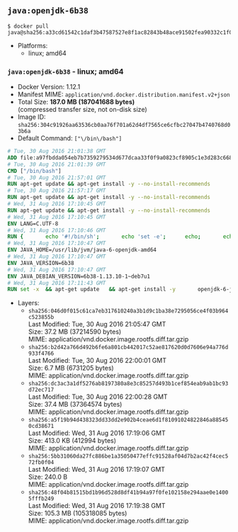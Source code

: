 ## `java:openjdk-6b38`

```console
$ docker pull java@sha256:a33cd61542c1daf3b47587527e8f1ac82843b48ace91502fea90332c1f0b2228
```

-	Platforms:
	-	linux; amd64

### `java:openjdk-6b38` - linux; amd64

-	Docker Version: 1.12.1
-	Manifest MIME: `application/vnd.docker.distribution.manifest.v2+json`
-	Total Size: **187.0 MB (187041688 bytes)**  
	(compressed transfer size, not on-disk size)
-	Image ID: `sha256:304c91926aa63536cb0aa76f701a62d4df7565ce6cfbc27047b4740768d03b6a`
-	Default Command: `["\/bin\/bash"]`

```dockerfile
# Tue, 30 Aug 2016 21:01:38 GMT
ADD file:a97fbdda054eb7b7359279534d677dcaa33f0f9a0823cf8905c1e3d283c66893 in / 
# Tue, 30 Aug 2016 21:01:39 GMT
CMD ["/bin/bash"]
# Tue, 30 Aug 2016 21:57:01 GMT
RUN apt-get update && apt-get install -y --no-install-recommends 		ca-certificates 		curl 		wget 	&& rm -rf /var/lib/apt/lists/*
# Tue, 30 Aug 2016 21:57:17 GMT
RUN apt-get update && apt-get install -y --no-install-recommends 		bzr 		git 		mercurial 		openssh-client 		subversion 				procps 	&& rm -rf /var/lib/apt/lists/*
# Wed, 31 Aug 2016 17:10:45 GMT
RUN apt-get update && apt-get install -y --no-install-recommends 		bzip2 		unzip 		xz-utils 	&& rm -rf /var/lib/apt/lists/*
# Wed, 31 Aug 2016 17:10:45 GMT
ENV LANG=C.UTF-8
# Wed, 31 Aug 2016 17:10:46 GMT
RUN { 		echo '#!/bin/sh'; 		echo 'set -e'; 		echo; 		echo 'dirname "$(dirname "$(readlink -f "$(which javac || which java)")")"'; 	} > /usr/local/bin/docker-java-home 	&& chmod +x /usr/local/bin/docker-java-home
# Wed, 31 Aug 2016 17:10:47 GMT
ENV JAVA_HOME=/usr/lib/jvm/java-6-openjdk-amd64
# Wed, 31 Aug 2016 17:10:47 GMT
ENV JAVA_VERSION=6b38
# Wed, 31 Aug 2016 17:10:47 GMT
ENV JAVA_DEBIAN_VERSION=6b38-1.13.10-1~deb7u1
# Wed, 31 Aug 2016 17:11:43 GMT
RUN set -x 	&& apt-get update 	&& apt-get install -y 		openjdk-6-jdk="$JAVA_DEBIAN_VERSION" 	&& rm -rf /var/lib/apt/lists/* 	&& [ "$JAVA_HOME" = "$(docker-java-home)" ]
```

-	Layers:
	-	`sha256:046d0f015c61ca7eb317610240a3b1d9c1ba38e7295056ce4f03b964c523855b`  
		Last Modified: Tue, 30 Aug 2016 21:05:47 GMT  
		Size: 37.2 MB (37214590 bytes)  
		MIME: application/vnd.docker.image.rootfs.diff.tar.gzip
	-	`sha256:b2d42a766d492b6fe6a801cb442017c52ae817620d0d7606e94a776d933f4766`  
		Last Modified: Tue, 30 Aug 2016 22:00:01 GMT  
		Size: 6.7 MB (6731205 bytes)  
		MIME: application/vnd.docker.image.rootfs.diff.tar.gzip
	-	`sha256:dc3ac3a1df5276ab8197380a8e3c85257d493b1cef854eab9ab1bc93d72ec717`  
		Last Modified: Tue, 30 Aug 2016 22:00:28 GMT  
		Size: 37.4 MB (37364574 bytes)  
		MIME: application/vnd.docker.image.rootfs.diff.tar.gzip
	-	`sha256:a5f19b94d438323dd33dd2e902b4ceae6d1f81091024822846a885450cd38671`  
		Last Modified: Wed, 31 Aug 2016 17:19:06 GMT  
		Size: 413.0 KB (412994 bytes)  
		MIME: application/vnd.docker.image.rootfs.diff.tar.gzip
	-	`sha256:5bb31060da27fc886be1a35050477effc91528af04d7b2ac42f4cec572fb0f04`  
		Last Modified: Wed, 31 Aug 2016 17:19:07 GMT  
		Size: 240.0 B  
		MIME: application/vnd.docker.image.rootfs.diff.tar.gzip
	-	`sha256:48f04b81515bd1b96d528d8df41b94a97f0fe102158e294aae0e14005fffb249`  
		Last Modified: Wed, 31 Aug 2016 17:19:38 GMT  
		Size: 105.3 MB (105318085 bytes)  
		MIME: application/vnd.docker.image.rootfs.diff.tar.gzip
